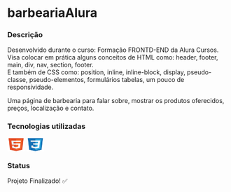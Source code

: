 # barbeariaAlura


### Descrição

Desenvolvido durante o curso: Formação FRONTD-END da Alura Cursos.
Visa colocar em prática alguns conceitos de HTML como: header, footer, main, div, nav, section, footer. <br>
E também de CSS como: position, inline, inline-block, display, pseudo-classe, pseudo-elementos, formulários
tabelas, um pouco de responsividade. 

Uma página de barbearia para falar sobre, mostrar os produtos oferecidos, preços, localização e contato.



### Tecnologias utilizadas
    
  <img align="center" alt="HTML" height="30" width="40" src="https://raw.githubusercontent.com/devicons/devicon/master/icons/html5/html5-original.svg"> <img align="center" alt="CSS" height="30" width="40" src="https://raw.githubusercontent.com/devicons/devicon/master/icons/css3/css3-original.svg">
  

  ### Status
  
   Projeto Finalizado! &#9989;
